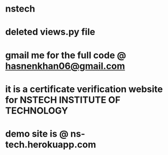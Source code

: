 # nstech
# deleted views.py file 
# gmail me for the full code @ hasnenkhan06@gmail.com
# it is a certificate verification website for NSTECH INSTITUTE OF TECHNOLOGY
# demo site is @ ns-tech.herokuapp.com
